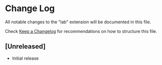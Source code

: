# Change Log

All notable changes to the "lab" extension will be documented in this file.

Check [Keep a Changelog](http://keepachangelog.com/) for recommendations on how to structure this file.

## [Unreleased]

- Initial release